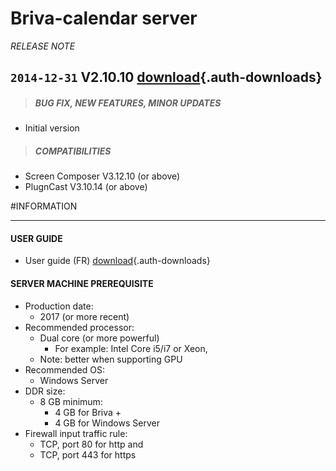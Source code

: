 # Briva-calendar server
*RELEASE NOTE*

## `2014-12-31` V2.10.10 [download](briva-calendar_server/Innes%20Briva%20Server%20Setup%20V2.10.10.exe){.auth-downloads}   
>##### **BUG FIX, NEW FEATURES, MINOR UPDATES**  
- Initial version
>##### **COMPATIBILITIES**
- Screen Composer V3.12.10 (or above) 
- PlugnCast V3.10.14 (or above) 

#INFORMATION
***********************************************************************
#### **USER GUIDE**  
- User guide (FR) [download](briva-calendar_server/Briva-Manuel-de-démarrage-rapide-avec-Playzilla-Windows-001A_fr.pdf){.auth-downloads}

#### **SERVER MACHINE PREREQUISITE**
- Production date:
	- 2017 (or more recent)   
- Recommended processor: 
	- Dual core (or more powerful) 
		- For example: Intel Core i5/i7 or Xeon,
	- Note: better when supporting GPU  
- Recommended OS: 
	- Windows Server
- DDR size: 
	- 8 GB minimum:
		- 4 GB for Briva + 
		- 4 GB for Windows Server
- Firewall input traffic rule: 
	- TCP, port 80 for http and 
	- TCP, port 443 for https 